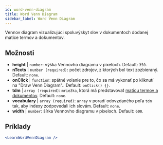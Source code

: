 ```yaml
---
id: word-venn-diagram
title: Word Venn Diagram
sidebar_label: Word Venn Diagram
---
```


Vennov diagram vizualizujúci spoluvýskyt slov v dokumentoch dodanej matice termov a dokumentov.

## Možnosti

* __height__ | `number`: výška Vennovho diagramu v pixeloch. Default: `350`.
* __nTexts__ | `number (required)`: počet zdrojov, z ktorých bol text zozbieraný. Default: `none`.
* __onClick__ | `function`: spätné volanie pre to, čo sa má vykonať po kliknutí na "Draw Venn Diagram".. Default: `onClick() {}`.
* __tdm__ | `array (required)`: `mriežka`, ktorá má predstavovať [maticu termov a dokumentov](https://en.wikipedia.org/wiki/Document-term_matrix). Default: `none`.
* __vocabulary__ | `array (required)`: `array` v poradí odovzdaného poľa `tdm` tak, aby indexy zodpovedali ich slovám. Default: `none`.
* __width__ | `number`: šírka Vennovho diagramu v pixeloch. Default: `600`.


## Príklady

```jsx live
<LearnWordVennDiagram />
```

